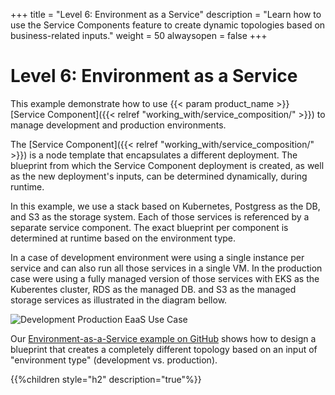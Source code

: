 +++
title = "Level 6: Environment as a Service"
description = "Learn how to use the Service Components feature to create dynamic topologies based on business-related inputs."
weight = 50
alwaysopen = false
+++

# Level 6: Environment as a Service

This example demonstrate how to use {{< param product_name >}}  [Service Component]({{< relref "working_with/service_composition/" >}}) to manage development and production environments.

The [Service Component]({{< relref "working_with/service_composition/" >}}) is a node template that encapsulates a different deployment. The blueprint from which the Service Component deployment is created, as well as the new deployment's inputs, can be determined dynamically, during runtime.

In this example, we use a stack based on Kubernetes, Postgress as the DB, and S3 as the storage system. Each of those services is referenced by a separate service component.  The exact blueprint per component is determined at runtime based on the environment type.

In a case of development environment were using a single instance per service and can also run all those services in a single VM. In the production case were using a fully managed version of those services with EKS as the Kuberentes cluster, RDS as the managed DB. and S3 as the managed storage services as illustrated in the diagram bellow.

![Development Production EaaS Use Case]( /images/trial_getting_started/level-6-dev-pord-eaas.png )


Our [Environment-as-a-Service example on GitHub](https://github.com/cloudify-community/eaas-example) shows
how to design a blueprint that creates a completely different topology based on an input of "environment type" (development
vs. production).

{{%children style="h2" description="true"%}}
